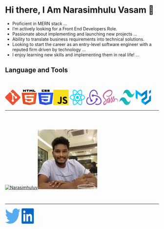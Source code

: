 # Hi there, I Am Narasimhulu Vasam 👋

- Proficient in MERN stack ...
- I’m actively looking for a Front End Developers Role.
- Passionate about implementing and launching new projects ...
- Ability to translate business requirements into technical solutions.
- Looking to start the career as an entry-level software engineer with a reputed firm driven by technology ...
- I enjoy learning new skills and implementing them in real life! ...

## Language and Tools

<br /><br />
<img width="50px" height="50px" src="./images/git.png" /> <img width="50px" height="50px" src="./images/html.svg"> <img width="50px" height="50px" src="./images/css.svg"><img width="50px" height="50px" src="./images/js.svg"> <img width="50px" height="50px" src="./images/react.svg"> <img width="50px" height="50px" src="./images/redux.svg"> <img width="50px" height="50px" src="./images/sass.svg"> <img width="50px" height="50px" src="./images/tailwindcss.svg"> <img width="50px" height="50px" src="./images/materialui.svg">

<hr>
  <br /><br />

<article >

[![Narasimhuluv](https://github-readme-streak-stats.herokuapp.com/?user=Narasimhuluv&theme=light)](https://github.io/Narasimhuluv)<img width="195px"  src="./images/profile.jpeg"/>

</article>

  <br />
  <hr>

  <!-- <article> -->

<a  href="https://twitter.com/NarasimhuluV7"><img width="50" height="50" src="./images/twitter.svg" /></a> <a href="https://www.linkedin.com/in/vasam-narasimhulu-8085901b3/"><img width="40" height="50" src="./images/linkdin.svg" /></a>

  <!-- </article> -->
